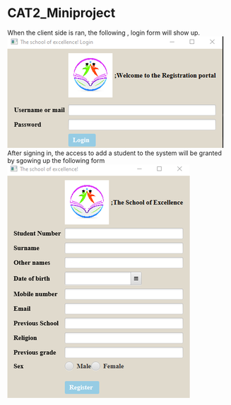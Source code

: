 # CAT2_Miniproject
When the client side is ran, the following , login form will show up.
![](Screen1.png)<br>
After signing in, the access to add a student to the system will be granted by sgowing up the following form<br>
![](Screen2.png)

